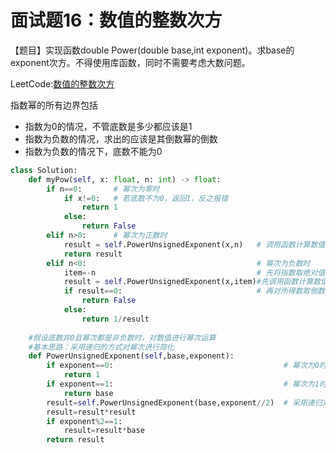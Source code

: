 # 面试题16：数值的整数次方



【题目】实现函数double Power(double base,int exponent)。求base的exponent次方。不得使用库函数，同时不需要考虑大数问题。



LeetCode:[数值的整数次方](https://leetcode-cn.com/problems/shu-zhi-de-zheng-shu-ci-fang-lcof/)



指数幂的所有边界包括

- 指数为0的情况，不管底数是多少都应该是1
- 指数为负数的情况，求出的应该是其倒数幂的倒数
- 指数为负数的情况下，底数不能为0



```Python
class Solution:
    def myPow(self, x: float, n: int) -> float:
        if n==0:       # 幂次为零时                   
            if x!=0:   # 若底数不为0，返回1，反之报错        
                return 1
            else:
                return False
        elif n>0:      # 幂次为正数时          
            result = self.PowerUnsignedExponent(x,n)   # 调用函数计算数值的幂次
            return result
        elif n<0:                                      # 幂次为负数时
            item=-n                                    # 先将指数取绝对值
            result = self.PowerUnsignedExponent(x,item)#先调用函数计算数值的正数幂次
            if result==0:                              # 再对所得数取倒数
                return False
            else:
                return 1/result
    
    #假设底数非0且幂次都是非负数时，对数值进行幂次运算
    #基本思路：采用递归的方式对幂次进行简化
    def PowerUnsignedExponent(self,base,exponent):
        if exponent==0:                                      # 幂次为0时，返回1
            return 1
        if exponent==1:                                      # 幂次为1时，返回底数
            return base
        result=self.PowerUnsignedExponent(base,exponent//2)  # 采用递归对幂次运算进行加速运算
        result=result*result
        if exponent%2==1:
            result=result*base
        return result
```


